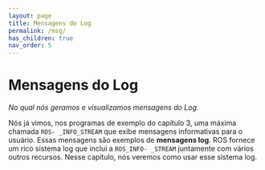 ```yaml
---
layout: page
title: Mensagens do Log
permalink: /msg/
has_children: true
nav_order: 5
---
```



# Mensagens do Log
*No qual nós geramos e visualizamos mensagens do Log*.

Nós já vimos, nos programas de exemplo do capítulo 3, uma máxima chamada `ROS-
_INFO_STREAM` que exibe mensagens informativas para o usuário. Essas mensagens são exemplos de
**mensagens log**. ROS fornece um rico sistema log que inclui a `ROS_INFO-
_STREAM` juntamente com vários outros recursos. Nesse capítulo, nós veremos como usar esse sistema log.


